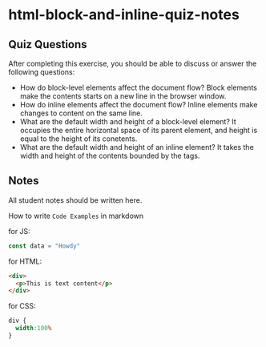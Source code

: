 # html-block-and-inline-quiz-notes

## Quiz Questions

After completing this exercise, you should be able to discuss or answer the following questions:

- How do block-level elements affect the document flow?
Block elements make the contents starts on a new line in the browser window.
- How do inline elements affect the document flow?
Inline elements make changes to content on the same line.
- What are the default width and height of a block-level element?
It occupies the entire horizontal space of its parent element, and height is equal to the height of its conetents.
- What are the default width and height of an inline element?
It takes the width and height of the contents bounded by the tags.

## Notes

All student notes should be written here.


How to write `Code Examples` in markdown

for JS:
```javascript
const data = "Howdy"
```

for HTML:
```html
<div>
  <p>This is text content</p>
</div>
```

for CSS:
```css
div {
  width:100%
}
```
